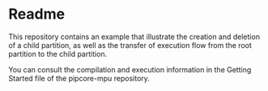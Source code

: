# Readme

This repository contains an example that illustrate the creation and
deletion of a child partition, as well as the transfer of execution flow
from the root partition to the child partition.

You can consult the compilation and execution information in the Getting
Started file of the pipcore-mpu repository.
